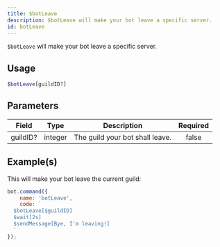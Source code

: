 ```yaml
---
title: $botLeave
description: $botLeave will make your bot leave a specific server.
id: botLeave
---
```


`$botLeave` will make your bot leave a specific server.

## Usage

```php
$botLeave[guildID?]
```

## Parameters

| Field    | Type    | Description                     | Required |
| -------- | ------- | ------------------------------- | :------: |
| guildID? | integer | The guild your bot shall leave. |  false   |

## Example(s)

This will make your bot leave the current guild:

```javascript
bot.command({
    name: 'botLeave',
    code: `
  $botLeave[$guildID]
  $wait[2s]
  $sendMessage[Bye, I'm leaving!]
  `
});
```
